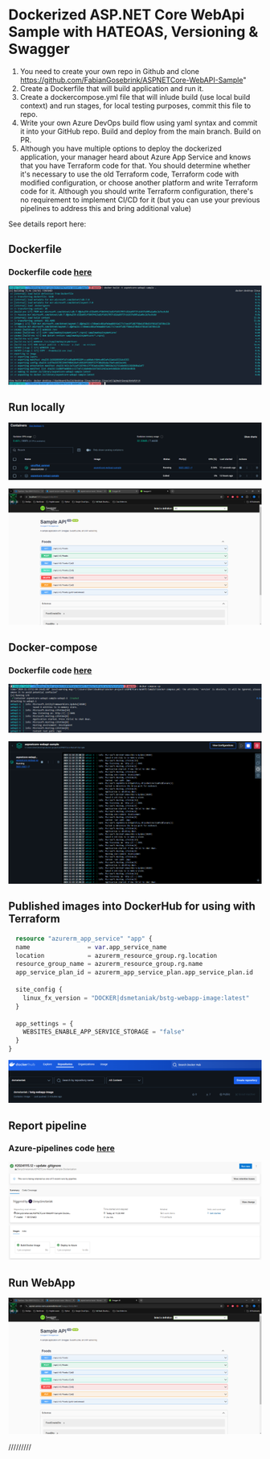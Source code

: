 # Dockerized ASP.NET Core WebApi Sample with HATEOAS, Versioning & Swagger

1) You need to create your own repo in Github and clone https://github.com/FabianGosebrink/ASPNETCore-WebAPI-Sample"
2) Create a Dockerfile that will build application and run it. 
3) Create a dockercompose.yml file that will inlude build (use local build context) and run stages, for local testing purposes, commit this file to repo. 
4) Write your own Azure DevOps build flow using yaml syntax and commit it into your GitHub repo. Build and deploy from the main branch. Build on PR.
5) Although you have multiple options to deploy the dockerized application, your manager heard about Azure App Service and knows that you have Terraform code for that. You should determine whether it's necessary to use the old Terraform code, Terraform code with modified configuration, or choose another platform and write Terraform code for it. Although you should write Terraform configuration, there's no requirement to implement CI/CD for it (but you can use your previous pipelines to address this and bring additional value)

See details report here: 

## Dockerfile
### Dockerfile code [here](./Dockerfile)
![ASPNETCOREWebAPIVersions](./screenshot/bildwithDockerfile.png)

## Run locally

![ASPNETCOREWebAPIGET](./screenshot/runlocally.png)

![ASPNETCOREWebAPIGET](./screenshot/vievlocally.png)

## Docker-compose
### Dockerfile code [here](./docker-compose.yml)
![ASPNETCOREWebAPIGET](./screenshot/viewcompose.png)

![ASPNETCOREWebAPIGET](./screenshot/report.png)

## Published images into DockerHub for using with Terraform

```terraform
  resource "azurerm_app_service" "app" {
  name                = var.app_service_name
  location            = azurerm_resource_group.rg.location
  resource_group_name = azurerm_resource_group.rg.name
  app_service_plan_id = azurerm_app_service_plan.app_service_plan.id

  site_config {
    linux_fx_version = "DOCKER|dsmetaniak/bstg-webapp-image:latest"
  }

  app_settings = {
    WEBSITES_ENABLE_APP_SERVICE_STORAGE = "false"
  }
}
```

![ASPNETCOREWebAPIGET](./screenshot/published-container.png)

## Report pipeline
### Azure-pipelines code [here](./azure-pipelines.yml)
![ASPNETCOREWebAPIGET](./screenshot/pipeline.png)

## Run WebApp

![ASPNETCOREWebAPIGET](./screenshot/webapp.png)


/////////
